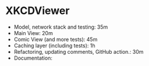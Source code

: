 # XKCDViewer

* Model, network stack and testing: 35m
* Main View: 20m
* Comic View (and more tests): 45m
* Caching layer (including tests): 1h
* Refactoring, updating comments, GitHub action.: 30m
* Documentation: 